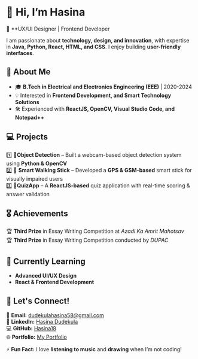 # 👋 Hi, I’m Hasina   

🚀 **UX/UI Designer | Frontend Developer   

I am passionate about **technology, design, and innovation**, with expertise in **Java, Python, React, HTML, and CSS**. I enjoy building **user-friendly interfaces**.  

## 🔹 About Me  
- 🎓 **B.Tech in Electrical and Electronics Engineering (EEE)** | 2020-2024  
- 💡 Interested in **Frontend Development, and Smart Technology Solutions**  
- 🛠️ Experienced with **ReactJS, OpenCV, Visual Studio Code, and Notepad++**  
 

## 💻 Projects  
1️⃣ 📸**Object Detection** – Built a webcam-based object detection system using **Python & OpenCV**  
2️⃣ 🦯 **Smart Walking Stick** – Developed a **GPS & GSM-based** smart stick for visually impaired users  
3️⃣ 📝**QuizApp** – A **ReactJS-based** quiz application with real-time scoring & answer validation  

## 🎖️ Achievements  
🏆 **Third Prize** in Essay Writing Competition at *Azadi Ka Amrit Mahotsav*  
🏆 **Third Prize** in Essay Writing Competition conducted by *DUPAC*  

## 🌱 Currently Learning  
- **Advanced UI/UX Design**  
- **React & Frontend Development**  

## 🤝 Let's Connect!  
📧 **Email:** [dudekulahasina58@gmail.com](mailto:dudekulahasina58@gmail.com)  
🔗 **LinkedIn:** [Hasina Dudekula](https://www.linkedin.com/in/hasina-dudekula-5589b6281/)  
💻 **GitHub:** [Hasina18](https://github.com/Hasina18)  
🌐 **Portfolio:** [My Portfolio](https://hasina18.github.io/Portfolio-Template/)  

⚡ **Fun Fact:** I love **listening to music** and **drawing** when I’m not coding!  

